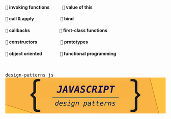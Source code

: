 #### <kbd>:link:</kbd> invoking functions &nbsp;&nbsp;&nbsp;&nbsp;&nbsp;  &nbsp;&nbsp;&nbsp;&nbsp;&nbsp;<kbd>:link:</kbd> value of this
#### <kbd>:link:</kbd> call & apply &nbsp;&nbsp;&nbsp;&nbsp;&nbsp;&nbsp;&nbsp;&nbsp;&nbsp;&nbsp;&nbsp;&nbsp;&nbsp;&nbsp;&nbsp;&nbsp;&nbsp; &nbsp;&nbsp;&nbsp;&nbsp;&nbsp; <kbd>:link:</kbd> bind
#### <kbd>:link:</kbd> callbacks &nbsp;&nbsp;&nbsp;&nbsp;&nbsp;&nbsp;&nbsp;&nbsp;&nbsp;&nbsp;&nbsp;&nbsp;&nbsp;&nbsp;&nbsp;&nbsp;&nbsp;&nbsp;&nbsp;&nbsp;&nbsp;  &nbsp;&nbsp;&nbsp;&nbsp;&nbsp;<kbd>:link:</kbd> first-class functions
#### <kbd>:link:</kbd> constructors &nbsp;&nbsp;&nbsp;&nbsp;&nbsp;&nbsp;&nbsp;&nbsp;&nbsp;&nbsp;&nbsp;&nbsp;&nbsp;&nbsp;  &nbsp;&nbsp;&nbsp;&nbsp;&nbsp; <kbd>:link:</kbd> prototypes
#### <kbd>:link:</kbd> object oriented &nbsp;&nbsp;&nbsp;&nbsp;&nbsp;&nbsp;&nbsp;&nbsp;&nbsp;  &nbsp;&nbsp;&nbsp;&nbsp;&nbsp; <kbd>:link:</kbd> functional programming

<br/>

<kbd>design-patterns js</kbd>
<br/>
![](mds/images/jsdp2.png)





